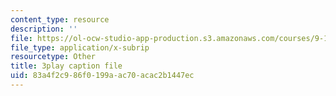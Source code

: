 ```yaml
---
content_type: resource
description: ''
file: https://ol-ocw-studio-app-production.s3.amazonaws.com/courses/9-14-brain-structure-and-its-origins-spring-2014/83a4f2c986f0199aac70acac2b1447ec_555125.srt
file_type: application/x-subrip
resourcetype: Other
title: 3play caption file
uid: 83a4f2c9-86f0-199a-ac70-acac2b1447ec
---
```

